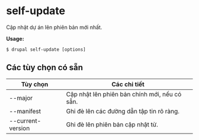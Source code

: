 # self-update
Cập nhật dự án lên phiên bản mới nhất.

**Usage:**
```
$ drupal self-update [options] 
```

## Các tùy chọn có sẵn
Tùy chọn | Các chi tiết
-------|-------------
--major | Cập nhật lên phiên bản chính mới, nếu có sẵn.
--manifest | Ghi đè lên các đường dẫn tập tin rõ ràng.
--current-version | Ghi đè lên phiên bản cập nhật từ.
